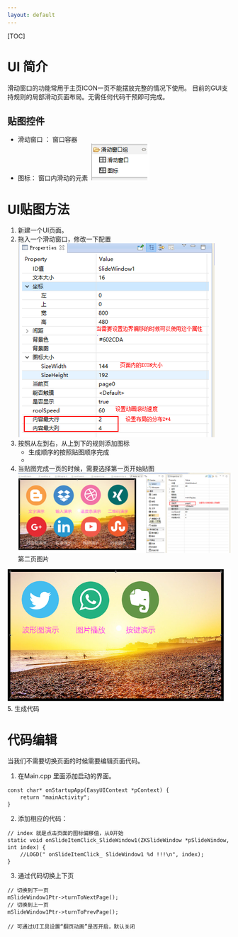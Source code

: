 ```yaml
---
layout: default
---
```


[TOC]

# UI 简介
滑动窗口的功能常用于主页ICON一页不能摆放完整的情况下使用。
目前的GUI支持规则的局部滑动页面布局。无需任何代码干预即可完成。
## 贴图控件
* 滑动窗口 ： 窗口容器
* 图标： 窗口内滑动的元素
![](images/screenshot_1511527638510.png)

# UI贴图方法
1. 新建一个UI页面。
2. 拖入一个滑动窗口，修改一下配置
![](images/screenshot_1511528035185.png)
3. 按照从左到右，从上到下的规则添加图标
	* 生成顺序的按照贴图顺序完成
	* 
4. 当贴图完成一页的时候，需要选择第一页开始贴图
![](images/screenshot_1511534288315.png)
第二页图片

![](images/screenshot_1511534325410.png)
5. 生成代码
# 代码编辑
当我们不需要切换页面的时候需要编辑页面代码。
1. 在Main.cpp 里面添加启动的界面。
~~~
const char* onStartupApp(EasyUIContext *pContext) {
	return "mainActivity";
}
~~~

2. 添加相应的代码：
~~~
// index 就是点击页面的图标偏移值，从0开始
static void onSlideItemClick_SlideWindow1(ZKSlideWindow *pSlideWindow, int index) {
    //LOGD(" onSlideItemClick_ SlideWindow1 %d !!!\n", index);
}
~~~

3. 通过代码切换上下页
~~~
// 切换到下一页
mSlideWindow1Ptr->turnToNextPage();
// 切换到上一页
mSlideWindow1Ptr->turnToPrevPage();

// 可通过UI工具设置“翻页动画”是否开启，默认关闭
~~~
